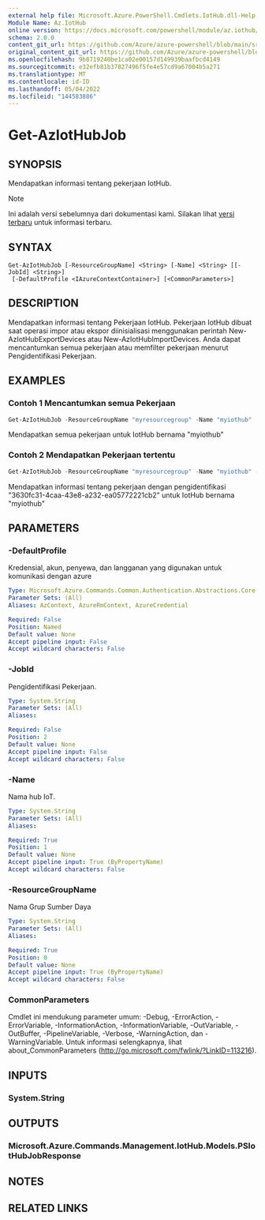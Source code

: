 ```yaml
---
external help file: Microsoft.Azure.PowerShell.Cmdlets.IotHub.dll-Help.xml
Module Name: Az.IotHub
online version: https://docs.microsoft.com/powershell/module/az.iothub/get-aziothubjob
schema: 2.0.0
content_git_url: https://github.com/Azure/azure-powershell/blob/main/src/IotHub/IotHub/help/Get-AzIotHubJob.md
original_content_git_url: https://github.com/Azure/azure-powershell/blob/main/src/IotHub/IotHub/help/Get-AzIotHubJob.md
ms.openlocfilehash: 9b8719240be1ca02e00157d149939baafbcd4149
ms.sourcegitcommit: e32efb81b37827496f5fe4e57cd9a67004b5a271
ms.translationtype: MT
ms.contentlocale: id-ID
ms.lasthandoff: 05/04/2022
ms.locfileid: "144583886"
---
```

# Get-AzIotHubJob

## SYNOPSIS
Mendapatkan informasi tentang pekerjaan IotHub.

> [!NOTE]
>Ini adalah versi sebelumnya dari dokumentasi kami. Silakan lihat [versi terbaru](/powershell/module/az.iothub/get-aziothubjob) untuk informasi terbaru.

## SYNTAX

```
Get-AzIotHubJob [-ResourceGroupName] <String> [-Name] <String> [[-JobId] <String>]
 [-DefaultProfile <IAzureContextContainer>] [<CommonParameters>]
```

## DESCRIPTION
Mendapatkan informasi tentang Pekerjaan IotHub.
Pekerjaan IotHub dibuat saat operasi impor atau ekspor diinisialisasi menggunakan perintah New-AzIotHubExportDevices atau New-AzIotHubImportDevices.
Anda dapat mencantumkan semua pekerjaan atau memfilter pekerjaan menurut Pengidentifikasi Pekerjaan.

## EXAMPLES

### Contoh 1 Mencantumkan semua Pekerjaan
```powershell
Get-AzIotHubJob -ResourceGroupName "myresourcegroup" -Name "myiothub"
```

Mendapatkan semua pekerjaan untuk IotHub bernama "myiothub"

### Contoh 2 Mendapatkan Pekerjaan tertentu
```powershell
Get-AzIotHubJob -ResourceGroupName "myresourcegroup" -Name "myiothub" -JobId 3630fc31-4caa-43e8-a232-ea0577221cb2
```

Mendapatkan informasi tentang pekerjaan dengan pengidentifikasi "3630fc31-4caa-43e8-a232-ea05772221cb2" untuk IotHub bernama "myiothub"

## PARAMETERS

### -DefaultProfile
Kredensial, akun, penyewa, dan langganan yang digunakan untuk komunikasi dengan azure

```yaml
Type: Microsoft.Azure.Commands.Common.Authentication.Abstractions.Core.IAzureContextContainer
Parameter Sets: (All)
Aliases: AzContext, AzureRmContext, AzureCredential

Required: False
Position: Named
Default value: None
Accept pipeline input: False
Accept wildcard characters: False
```

### -JobId
Pengidentifikasi Pekerjaan. 

```yaml
Type: System.String
Parameter Sets: (All)
Aliases:

Required: False
Position: 2
Default value: None
Accept pipeline input: False
Accept wildcard characters: False
```

### -Name
Nama hub IoT. 

```yaml
Type: System.String
Parameter Sets: (All)
Aliases:

Required: True
Position: 1
Default value: None
Accept pipeline input: True (ByPropertyName)
Accept wildcard characters: False
```

### -ResourceGroupName
Nama Grup Sumber Daya

```yaml
Type: System.String
Parameter Sets: (All)
Aliases:

Required: True
Position: 0
Default value: None
Accept pipeline input: True (ByPropertyName)
Accept wildcard characters: False
```

### CommonParameters
Cmdlet ini mendukung parameter umum: -Debug, -ErrorAction, -ErrorVariable, -InformationAction, -InformationVariable, -OutVariable, -OutBuffer, -PipelineVariable, -Verbose, -WarningAction, dan -WarningVariable. Untuk informasi selengkapnya, lihat about_CommonParameters (http://go.microsoft.com/fwlink/?LinkID=113216).

## INPUTS

### System.String

## OUTPUTS

### Microsoft.Azure.Commands.Management.IotHub.Models.PSIotHubJobResponse

## NOTES

## RELATED LINKS
